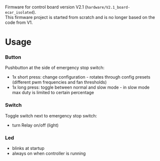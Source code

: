 Firmware for control board version V2.1 (`hardware/V2.1_board-ecar_isolated`).  
This firmware project is started from scratch and is no longer based on the code from V1.  

# Usage
### Button
Pushbutton at the side of emergency stop switch:
- 1x short press: change configuration - rotates through config presets (different pwm frequencies and fan thresholds)
- 1x long press: toggle between normal and slow mode - in slow mode max duty is limited to certain percentage

### Switch
Toggle switch next to emergency stop switch:
- turn Relay on/off (light)

### Led
- blinks at startup
- always on when controller is running